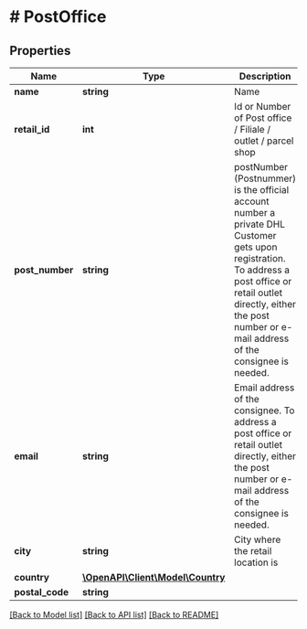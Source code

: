 # # PostOffice

## Properties

Name | Type | Description | Notes
------------ | ------------- | ------------- | -------------
**name** | **string** | Name |
**retail_id** | **int** | Id or Number of Post office / Filiale / outlet / parcel shop |
**post_number** | **string** | postNumber (Postnummer) is the official account number a private DHL Customer gets upon registration. To address a post office or retail outlet directly, either the post number or e-mail address of the consignee is needed. | [optional]
**email** | **string** | Email address of the consignee. To address a post office or retail outlet directly, either the post number or e-mail address of the consignee is needed. | [optional]
**city** | **string** | City where the retail location is |
**country** | [**\OpenAPI\Client\Model\Country**](Country.md) |  | [optional]
**postal_code** | **string** |  |

[[Back to Model list]](../../README.md#models) [[Back to API list]](../../README.md#endpoints) [[Back to README]](../../README.md)
